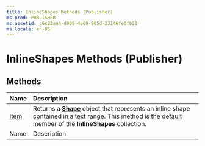 ```yaml
---
title: InlineShapes Methods (Publisher)
ms.prod: PUBLISHER
ms.assetid: c6c22aa4-d005-4e69-905d-23146fe0fb20
ms.locale: en-US
---
```



# InlineShapes Methods (Publisher)

## Methods



|**Name**|**Description**|
|:-----|:-----|
| [Item](inlineshapes.item-method-publisher.md)|Returns a  **[Shape](shape-object-publisher.md)** object that represents an inline shape contained in a text range. This method is the default member of the **InlineShapes** collection.|
|Name|Description|

